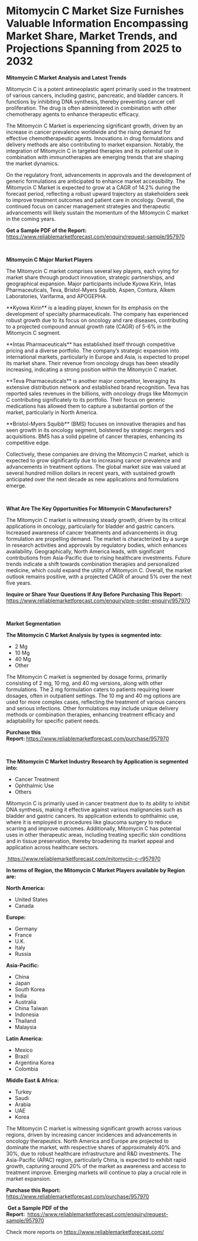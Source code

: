 <p><h1>Mitomycin C Market Size Furnishes Valuable Information Encompassing Market Share, Market Trends, and Projections Spanning from 2025 to 2032</h1></p><p><strong>Mitomycin C Market Analysis and Latest Trends</strong></p>
<p><p>Mitomycin C is a potent antineoplastic agent primarily used in the treatment of various cancers, including gastric, pancreatic, and bladder cancers. It functions by inhibiting DNA synthesis, thereby preventing cancer cell proliferation. The drug is often administered in combination with other chemotherapy agents to enhance therapeutic efficacy.</p><p>The Mitomycin C Market is experiencing significant growth, driven by an increase in cancer prevalence worldwide and the rising demand for effective chemotherapeutic agents. Innovations in drug formulations and delivery methods are also contributing to market expansion. Notably, the integration of Mitomycin C in targeted therapies and its potential use in combination with immunotherapies are emerging trends that are shaping the market dynamics.</p><p>On the regulatory front, advancements in approvals and the development of generic formulations are anticipated to enhance market accessibility. The Mitomycin C Market is expected to grow at a CAGR of 14.2% during the forecast period, reflecting a robust upward trajectory as stakeholders seek to improve treatment outcomes and patient care in oncology. Overall, the continued focus on cancer management strategies and therapeutic advancements will likely sustain the momentum of the Mitomycin C market in the coming years.</p></p>
<p><strong>Get a Sample PDF of the Report:&nbsp;</strong> <a href="https://www.reliablemarketforecast.com/enquiry/request-sample/957970?utm_campaign=2820&utm_medium=2&utm_source=Github&utm_content=ia&utm_term=08032025&utm_id=mitomycin-c">https://www.reliablemarketforecast.com/enquiry/request-sample/957970</a></p>
<p>&nbsp;</p>
<p><strong>Mitomycin C Major Market Players</strong></p>
<p><p>The Mitomycin C market comprises several key players, each vying for market share through product innovation, strategic partnerships, and geographical expansion. Major participants include Kyowa Kirin, Intas Pharmaceuticals, Teva, Bristol-Myers Squibb, Aspen, Contura, Alkem Laboratories, Varifarma, and APOGEPHA.</p><p>**Kyowa Kirin** is a leading player, known for its emphasis on the development of specialty pharmaceuticals. The company has experienced robust growth due to its focus on oncology and rare diseases, contributing to a projected compound annual growth rate (CAGR) of 5-6% in the Mitomycin C segment.</p><p>**Intas Pharmaceuticals** has established itself through competitive pricing and a diverse portfolio. The company’s strategic expansion into international markets, particularly in Europe and Asia, is expected to propel its market share. Their revenue from oncology drugs has been steadily increasing, indicating a strong position within the Mitomycin C market.</p><p>**Teva Pharmaceuticals** is another major competitor, leveraging its extensive distribution network and established brand recognition. Teva has reported sales revenues in the billions, with oncology drugs like Mitomycin C contributing significately to its portfolio. Their focus on generic medications has allowed them to capture a substantial portion of the market, particularly in North America.</p><p>**Bristol-Myers Squibb** (BMS) focuses on innovative therapies and has seen growth in its oncology segment, bolstered by strategic mergers and acquisitions. BMS has a solid pipeline of cancer therapies, enhancing its competitive edge.</p><p>Collectively, these companies are driving the Mitomycin C market, which is expected to grow significantly due to increasing cancer prevalence and advancements in treatment options. The global market size was valued at several hundred million dollars in recent years, with sustained growth anticipated over the next decade as new applications and formulations emerge.</p></p>
<p>&nbsp;</p>
<p><strong>What Are The Key Opportunities For Mitomycin C Manufacturers?</strong></p>
<p><p>The Mitomycin C market is witnessing steady growth, driven by its critical applications in oncology, particularly for bladder and gastric cancers. Increased awareness of cancer treatments and advancements in drug formulation are propelling demand. The market is characterized by a surge in research activities and approvals by regulatory bodies, which enhances availability. Geographically, North America leads, with significant contributions from Asia-Pacific due to rising healthcare investments. Future trends indicate a shift towards combination therapies and personalized medicine, which could expand the utility of Mitomycin C. Overall, the market outlook remains positive, with a projected CAGR of around 5% over the next five years.</p></p>
<p><strong>Inquire or Share Your Questions If Any Before Purchasing This Report:</strong> <a href="https://www.reliablemarketforecast.com/enquiry/pre-order-enquiry/957970?utm_campaign=2820&utm_medium=2&utm_source=Github&utm_content=ia&utm_term=08032025&utm_id=mitomycin-c">https://www.reliablemarketforecast.com/enquiry/pre-order-enquiry/957970</a></p>
<p>&nbsp;</p>
<p><strong>Market Segmentation</strong></p>
<p><strong>The Mitomycin C Market Analysis by types is segmented into:</strong></p>
<p><ul><li>2 Mg</li><li>10 Mg</li><li>40 Mg</li><li>Other</li></ul></p>
<p><p>The Mitomycin C market is segmented by dosage forms, primarily consisting of 2 mg, 10 mg, and 40 mg versions, along with other formulations. The 2 mg formulation caters to patients requiring lower dosages, often in outpatient settings. The 10 mg and 40 mg options are used for more complex cases, reflecting the treatment of various cancers and serious infections. Other formulations may include unique delivery methods or combination therapies, enhancing treatment efficacy and adaptability for specific patient needs.</p></p>
<p><strong>Purchase this Report:&nbsp;</strong><a href="https://www.reliablemarketforecast.com/purchase/957970?utm_campaign=2820&utm_medium=2&utm_source=Github&utm_content=ia&utm_term=08032025&utm_id=mitomycin-c">https://www.reliablemarketforecast.com/purchase/957970</a></p>
<p>&nbsp;</p>
<p><strong>The Mitomycin C Market Industry Research by Application is segmented into:</strong></p>
<p><ul><li>Cancer Treatment</li><li>Ophthalmic Use</li><li>Others</li></ul></p>
<p><p>Mitomycin C is primarily used in cancer treatment due to its ability to inhibit DNA synthesis, making it effective against various malignancies such as bladder and gastric cancers. Its application extends to ophthalmic use, where it is employed in procedures like glaucoma surgery to reduce scarring and improve outcomes. Additionally, Mitomycin C has potential uses in other therapeutic areas, including treating specific skin conditions and in tissue preservation, thereby broadening its market appeal and application across healthcare sectors.</p></p>
<p><a href="https://www.reliablemarketforecast.com/mitomycin-c-r957970?utm_campaign=2820&utm_medium=2&utm_source=Github&utm_content=ia&utm_term=08032025&utm_id=mitomycin-c">&nbsp;https://www.reliablemarketforecast.com/mitomycin-c-r957970</a></p>
<p><strong>In terms of Region, the Mitomycin C Market Players available by Region are:</strong></p>
<p>
    <p> <strong> North America: </strong>
        <ul>
            <li>United States</li>
            <li>Canada</li>
        </ul>
        </p> 
    <p> <strong> Europe: </strong>
        <ul>
            <li>Germany</li>
            <li>France</li>
            <li>U.K.</li>
            <li>Italy</li>
            <li>Russia</li>
        </ul>
        </p> 
    <p> <strong> Asia-Pacific: </strong>
        <ul>
            <li>China</li>
            <li>Japan</li>
            <li>South Korea</li>
            <li>India</li>
            <li>Australia</li>
            <li>China Taiwan</li>
            <li>Indonesia</li>
            <li>Thailand</li>
            <li>Malaysia</li>
        </ul>
        </p> 
    <p> <strong> Latin America: </strong>
        <ul>
            <li>Mexico</li>
            <li>Brazil</li>
            <li>Argentina Korea</li>
            <li>Colombia</li>
        </ul>
        </p> 
    <p> <strong> Middle East & Africa: </strong>
        <ul>
            <li>Turkey</li>
            <li>Saudi</li>
            <li>Arabia</li>
            <li>UAE</li>
            <li>Korea</li>
        </ul>
    </p>
    </p>
<p><p>The Mitomycin C market is witnessing significant growth across various regions, driven by increasing cancer incidences and advancements in oncology therapeutics. North America and Europe are projected to dominate the market, with respective shares of approximately 40% and 30%, due to robust healthcare infrastructure and R&D investments. The Asia-Pacific (APAC) region, particularly China, is expected to exhibit rapid growth, capturing around 20% of the market as awareness and access to treatment improve. Emerging markets will continue to play a crucial role in market expansion.</p></p>
<p><strong>Purchase this Report: </strong><a href="https://www.reliablemarketforecast.com/purchase/957970?utm_campaign=2820&utm_medium=2&utm_source=Github&utm_content=ia&utm_term=08032025&utm_id=mitomycin-c">https://www.reliablemarketforecast.com/purchase/957970</a></p>
<p>&nbsp;<strong>Get a Sample PDF of the Report:&nbsp;&nbsp;</strong><a href="https://www.reliablemarketforecast.com/enquiry/request-sample/957970?utm_campaign=2820&utm_medium=2&utm_source=Github&utm_content=ia&utm_term=08032025&utm_id=mitomycin-c">https://www.reliablemarketforecast.com/enquiry/request-sample/957970</a></p>
<p><strong></strong></p>
<p>Check more reports on <a href="https://www.reliablemarketforecast.com/?utm_campaign=2820&utm_medium=2&utm_source=Github&utm_content=ia&utm_term=08032025&utm_id=mitomycin-c">https://www.reliablemarketforecast.com/</a></p>